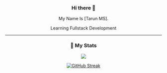 <div align="center">
  
### Hi there 👋

My Name Is [Tarun MS].

 Learning Fullstack Development
  
---
### 🔖 My Stats

[![](https://komarev.com/ghpvc/?username=MsTarun1903i&style=flat-square&color=C691E9)](https://github.com/antonkomarev/github-profile-views-counter)

[![GitHub Streak](https://github-readme-streak-stats.herokuapp.com?user=MsTarun1903&theme=material-palenight&hide_border=true)](https://git.io/streak-stats)

</div>
